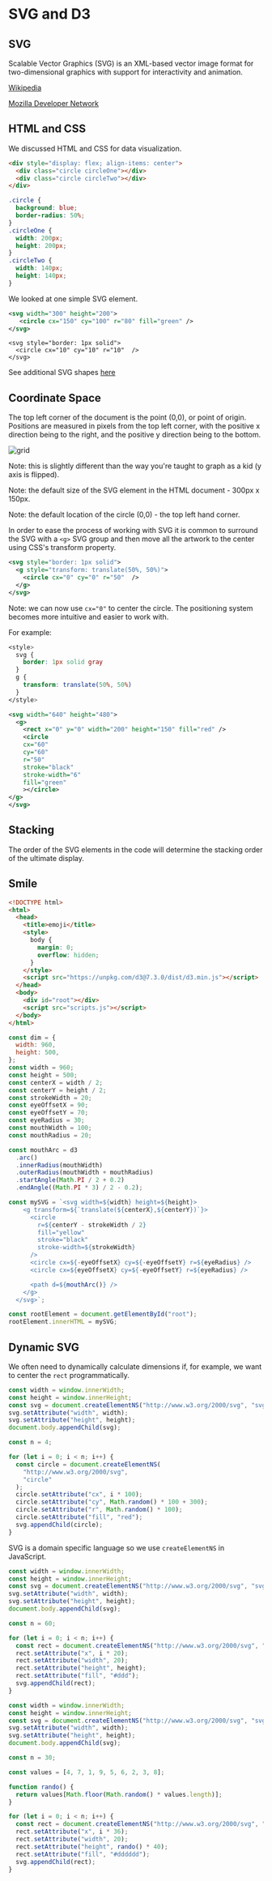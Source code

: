 # SVG and D3

## SVG

Scalable Vector Graphics (SVG) is an XML-based vector image format for two-dimensional graphics with support for interactivity and animation.

[Wikipedia](https://en.wikipedia.org/wiki/Scalable_Vector_Graphics)

[Mozilla Developer Network](https://developer.mozilla.org/en-US/docs/Web/SVG)

## HTML and CSS

We discussed HTML and CSS for data visualization.

```html
<div style="display: flex; align-items: center">
  <div class="circle circleOne"></div>
  <div class="circle circleTwo"></div>
</div>
```

```css
.circle {
  background: blue;
  border-radius: 50%;
}
.circleOne {
  width: 200px;
  height: 200px;
}
.circleTwo {
  width: 140px;
  height: 140px;
}
```

We looked at one simple SVG element.

```svg
<svg width="300" height="200">
   <circle cx="150" cy="100" r="80" fill="green" />
</svg>
```

```
<svg style="border: 1px solid">
  <circle cx="10" cy="10" r="10"  />
</svg>
```

See additional SVG shapes [here](https://developer.mozilla.org/en-US/docs/Web/SVG/Tutorial/Basic_Shapes)

## Coordinate Space

The top left corner of the document is the point (0,0), or point of origin. Positions are measured in pixels from the top left corner, with the positive x direction being to the right, and the positive y direction being to the bottom.

![grid](https://developer.mozilla.org/en-US/docs/Web/SVG/Tutorial/Positions/canvas_default_grid.png)

Note: this is slightly different than the way you're taught to graph as a kid (y axis is flipped).

Note: the default size of the SVG element in the HTML document - 300px x 150px.

Note: the default location of the circle (0,0) - the top left hand corner.

In order to ease the process of working with SVG it is common to surround the SVG with a `<g>` SVG group and then move all the artwork to the center using CSS's transform property.

```svg
<svg style="border: 1px solid">
  <g style="transform: translate(50%, 50%)">
    <circle cx="0" cy="0" r="50"  />
  </g>
</svg>
```

Note: we can now use `cx="0"` to center the circle. The positioning system becomes more intuitive and easier to work with.

For example:

```css
<style>
  svg {
    border: 1px solid gray
  }
  g {
    transform: translate(50%, 50%)
  }
</style>
```

```svg
<svg width="640" height="480">
  <g>
    <rect x="0" y="0" width="200" height="150" fill="red" />
    <circle
    cx="60"
    cy="60"
    r="50"
    stroke="black"
    stroke-width="6"
    fill="green"
    ></circle>
</g>
</svg>
```

## Stacking

The order of the SVG elements in the code will determine the stacking order of the ultimate display.

## Smile

```html
<!DOCTYPE html>
<html>
  <head>
    <title>emoji</title>
    <style>
      body {
        margin: 0;
        overflow: hidden;
      }
    </style>
    <script src="https://unpkg.com/d3@7.3.0/dist/d3.min.js"></script>
  </head>
  <body>
    <div id="root"></div>
    <script src="scripts.js"></script>
  </body>
</html>
```

```js
const dim = {
  width: 960,
  height: 500,
};
const width = 960;
const height = 500;
const centerX = width / 2;
const centerY = height / 2;
const strokeWidth = 20;
const eyeOffsetX = 90;
const eyeOffsetY = 70;
const eyeRadius = 30;
const mouthWidth = 100;
const mouthRadius = 20;

const mouthArc = d3
  .arc()
  .innerRadius(mouthWidth)
  .outerRadius(mouthWidth + mouthRadius)
  .startAngle(Math.PI / 2 + 0.2)
  .endAngle((Math.PI * 3) / 2 - 0.2);

const mySVG = `<svg width=${width} height=${height}>
    <g transform=${`translate(${centerX},${centerY})`}>
      <circle
        r=${centerY - strokeWidth / 2}
        fill="yellow"
        stroke="black"
        stroke-width=${strokeWidth}
      />
      <circle cx=${-eyeOffsetX} cy=${-eyeOffsetY} r=${eyeRadius} />
      <circle cx=${eyeOffsetX} cy=${-eyeOffsetY} r=${eyeRadius} />

      <path d=${mouthArc()} />
    </g>
  </svg>`;

const rootElement = document.getElementById("root");
rootElement.innerHTML = mySVG;
```

## Dynamic SVG

We often need to dynamically calculate dimensions if, for example, we want to center the `rect` programmatically.

```js
const width = window.innerWidth;
const height = window.innerHeight;
const svg = document.createElementNS("http://www.w3.org/2000/svg", "svg");
svg.setAttribute("width", width);
svg.setAttribute("height", height);
document.body.appendChild(svg);

const n = 4;

for (let i = 0; i < n; i++) {
  const circle = document.createElementNS(
    "http://www.w3.org/2000/svg",
    "circle"
  );
  circle.setAttribute("cx", i * 100);
  circle.setAttribute("cy", Math.random() * 100 + 300);
  circle.setAttribute("r", Math.random() * 100);
  circle.setAttribute("fill", "red");
  svg.appendChild(circle);
}
```

SVG is a domain specific language so we use `createElementNS` in JavaScript.

```js
const width = window.innerWidth;
const height = window.innerHeight;
const svg = document.createElementNS("http://www.w3.org/2000/svg", "svg");
svg.setAttribute("width", width);
svg.setAttribute("height", height);
document.body.appendChild(svg);

const n = 60;

for (let i = 0; i < n; i++) {
  const rect = document.createElementNS("http://www.w3.org/2000/svg", "rect");
  rect.setAttribute("x", i * 20);
  rect.setAttribute("width", 20);
  rect.setAttribute("height", height);
  rect.setAttribute("fill", "#ddd");
  svg.appendChild(rect);
}
```

```js
const width = window.innerWidth;
const height = window.innerHeight;
const svg = document.createElementNS("http://www.w3.org/2000/svg", "svg");
svg.setAttribute("width", width);
svg.setAttribute("height", height);
document.body.appendChild(svg);

const n = 30;

const values = [4, 7, 1, 9, 5, 6, 2, 3, 8];

function rando() {
  return values[Math.floor(Math.random() * values.length)];
}

for (let i = 0; i < n; i++) {
  const rect = document.createElementNS("http://www.w3.org/2000/svg", "rect");
  rect.setAttribute("x", i * 36);
  rect.setAttribute("width", 20);
  rect.setAttribute("height", rando() * 40);
  rect.setAttribute("fill", "#dddddd");
  svg.appendChild(rect);
}
```
